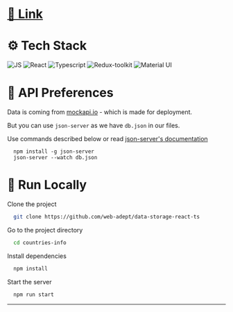 
#  [🔗 Link](https://web-adept.github.io/data-storage-react-ts/)

# ⚙️ Tech Stack
![JS](https://img.shields.io/badge/JavaScript-323330?style=for-the-badge&logo=javascript&logoColor=F7DF1E)
![React](https://img.shields.io/badge/React-20232A?style=for-the-badge&logo=react&logoColor=61DAFB)
![Typescript](https://img.shields.io/badge/TypeScript-007ACC?style=for-the-badge&logo=typescript&logoColor=white)
![Redux-toolkit](https://img.shields.io/badge/Redux-593D88?style=for-the-badge&logo=redux&logoColor=white)
![Material UI](https://img.shields.io/badge/Material--UI-0081CB?style=for-the-badge&logo=material-ui&logoColor=white)

# 💾 API Preferences
Data is coming from [mockapi.io](https://mockapi.io/) - which is made for deployment.

But you can use `json-server` as we have `db.json` in our files. 

Use commands described below or read [json-server's documentation](https://www.npmjs.com/package/json-server)
```
  npm install -g json-server 
  json-server --watch db.json
```

# 🚦 Run Locally

Clone the project

```bash
  git clone https://github.com/web-adept/data-storage-react-ts
```

Go to the project directory

```bash
  cd countries-info
```

Install dependencies

```bash
  npm install
```

Start the server

```bash
  npm run start
```
___
